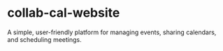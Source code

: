 # collab-cal-website
A simple, user-friendly platform for managing events, sharing calendars, and scheduling meetings.
